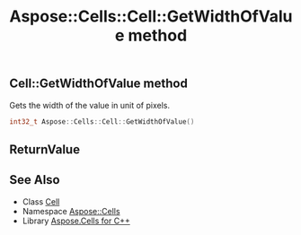 ﻿---
title: Aspose::Cells::Cell::GetWidthOfValue method
linktitle: GetWidthOfValue
second_title: Aspose.Cells for C++ API Reference
description: 'Aspose::Cells::Cell::GetWidthOfValue method. Gets the width of the value in unit of pixels in C++.'
type: docs
weight: 2500
url: /cpp/aspose.cells/cell/getwidthofvalue/
---
## Cell::GetWidthOfValue method


Gets the width of the value in unit of pixels.

```cpp
int32_t Aspose::Cells::Cell::GetWidthOfValue()
```


## ReturnValue



## See Also

* Class [Cell](../)
* Namespace [Aspose::Cells](../../)
* Library [Aspose.Cells for C++](../../../)

